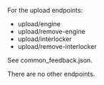 For the upload endpoints:
- upload/engine
- upload/remove-engine
- upload/interlocker
- upload/remove-interlocker

See common_feedback.json.

There are no other endpoints.